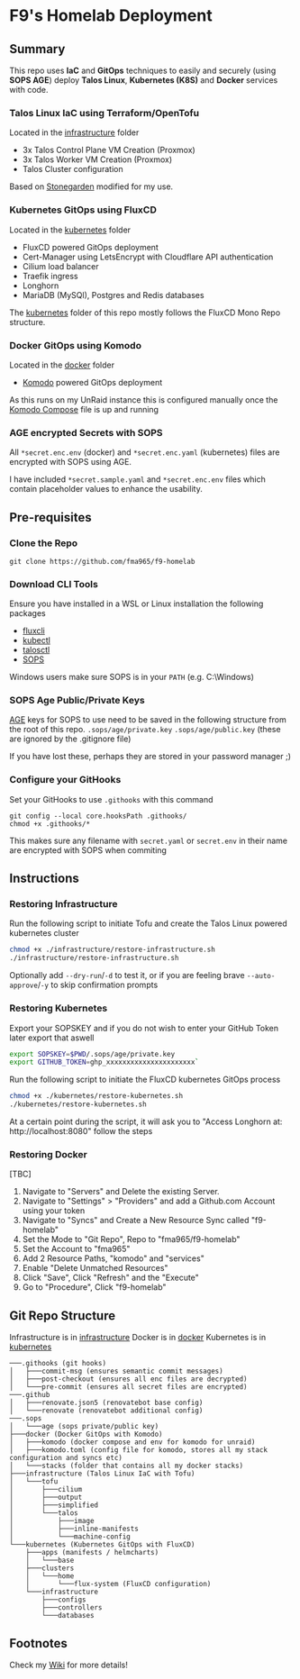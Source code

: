 # F9's Homelab Deployment

## Summary
This repo uses **IaC** and **GitOps** techniques to easily and securely (using **SOPS AGE**) deploy **Talos Linux**, **Kubernetes (K8S)** and **Docker** services with code.

### Talos Linux IaC using Terraform/OpenTofu
Located in the [infrastructure](infrastructure) folder
- 3x Talos Control Plane VM Creation (Proxmox)
- 3x Talos Worker VM Creation (Proxmox)
- Talos Cluster configuration

Based on [Stonegarden](https://blog.stonegarden.dev/articles/2024/08/talos-proxmox-tofu/) modified for my use.

###  Kubernetes GitOps using FluxCD
Located in the [kubernetes](kubernetes) folder
- FluxCD powered GitOps deployment
- Cert-Manager using LetsEncrypt with Cloudflare API authentication
- Cilium load balancer
- Traefik ingress
- Longhorn
- MariaDB (MySQl), Postgres and Redis databases

The [kubernetes](kubernetes) folder of this repo mostly follows the FluxCD Mono Repo structure.

### Docker GitOps using Komodo
Located in the [docker](docker) folder
- [Komodo](https://komo.do/) powered GitOps deployment

As this runs on my UnRaid instance this is configured manually once the [Komodo Compose](docker/komodo/) file is up and running

### AGE encrypted Secrets with SOPS
All `*secret.enc.env` (docker) and `*secret.enc.yaml` (kubernetes) files are encrypted with SOPS using AGE.

I have included `*secret.sample.yaml` and `*secret.enc.env` files which contain placeholder values to enhance the usability.

## Pre-requisites
### Clone the Repo
`git clone https://github.com/fma965/f9-homelab`

### Download CLI Tools
Ensure you have installed in a WSL or Linux installation the following packages
- [fluxcli](https://fluxcd.io/flux/cmd/)
- [kubectl](https://kubernetes.io/docs/tasks/tools/install-kubectl-linux/)
- [talosctl](https://www.talos.dev/v1.9/talos-guides/install/talosctl/) 
- [SOPS](https://github.com/getsops/sops/releases/latest)

Windows users make sure SOPS is in your `PATH` (e.g. C:\Windows)
### SOPS Age Public/Private Keys
[AGE](https://github.com/FiloSottile/age) keys for SOPS to use need to be saved in the following structure from the root of this repo.
`.sops/age/private.key` 
`.sops/age/public.key` 
(these are ignored by the .gitignore file)

If you have lost these, perhaps they are stored in your password manager ;)

### Configure your GitHooks
Set your GitHooks to use `.githooks` with this command
```
git config --local core.hooksPath .githooks/
chmod +x .githooks/*
```
This makes sure any filename with `secret.yaml` or `secret.env` in their name are encrypted with SOPS when commiting

## Instructions
### Restoring Infrastructure
Run the following script to initiate Tofu and create the Talos Linux powered kubernetes cluster

```bash
chmod +x ./infrastructure/restore-infrastructure.sh
./infrastructure/restore-infrastructure.sh
```
Optionally add `--dry-run`/`-d` to test it, or if you are feeling brave `--auto-approve`/`-y` to skip confirmation prompts

### Restoring Kubernetes
Export your SOPSKEY and if you do not wish to enter your GitHub Token later export that aswell
```bash
export SOPSKEY=$PWD/.sops/age/private.key
export GITHUB_TOKEN=ghp_xxxxxxxxxxxxxxxxxxxxxx`
```
Run the following script to initiate the FluxCD kubernetes GitOps process
```bash
chmod +x ./kubernetes/restore-kubernetes.sh
./kubernetes/restore-kubernetes.sh
```
At a certain point during the script, it will ask you to "Access Longhorn at: http://localhost:8080" follow the steps

### Restoring Docker
[TBC]
1. Navigate to "Servers" and Delete the existing Server.
2. Navigate to "Settings" > "Providers" and add a Github.com Account using your token
3. Navigate to "Syncs" and Create a New Resource Sync called "f9-homelab"
4. Set the Mode to "Git Repo", Repo to "fma965/f9-homelab"
5. Set the Account to "fma965"
6. Add 2 Resource Paths, "komodo" and "services"
7. Enable "Delete Unmatched Resources"
8. Click "Save", Click "Refresh" and the "Execute"
9. Go to "Procedure", Click "f9-homelab"

## Git Repo Structure
Infrastructure is in [infrastructure](infrastructure)
Docker is in [docker](docker)
Kubernetes is in [kubernetes](kubernetes)
```
───.githooks (git hooks)
│   ├───commit-msg (ensures semantic commit messages)
│   ├───post-checkout (ensures all enc files are decrypted)
│   └───pre-commit (ensures all secret files are encrypted)
───.github
│   ├───renovate.json5 (renovatebot base config)
│   └───renovate (renovatebot additional config)
───.sops
│   └───age (sops private/public key)
├───docker (Docker GitOps with Komodo)
│   ├───komodo (docker compose and env for komodo for unraid)
│   ├───komodo.toml (config file for komodo, stores all my stack configuration and syncs etc)
│   └───stacks (folder that contains all my docker stacks)
├───infrastructure (Talos Linux IaC with Tofu)
│   └───tofu
│       ├───cilium
│       ├───output
│       ├───simplified
│       └───talos
│           ├───image
│           ├───inline-manifests
│           └───machine-config
└───kubernetes (Kubernetes GitOps with FluxCD)
    ├───apps (manifests / helmcharts)
    │   └───base
    ├───clusters
    │   └───home
    │       └───flux-system (FluxCD configuration)
    └───infrastructure
        ├───configs 
        ├───controllers
        └───databases
```

## Footnotes
Check my [Wiki](https://wiki.f9.casa) for more details!
